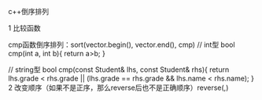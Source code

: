 c++倒序排列

1 比较函数

cmp函数倒序排列：sort(vector.begin(), vector.end(), cmp)
// int型
bool cmp(int a, int b){
return a>b;
}

// string型
bool cmp(const Student& lhs, const Student& rhs){
return lhs.grade < rhs.grade
|| (lhs.grade == rhs.grade && lhs.name < rhs.name);
}
2 改变顺序（如果不是正序，那么reverse后也不是正确顺序）reverse(,)